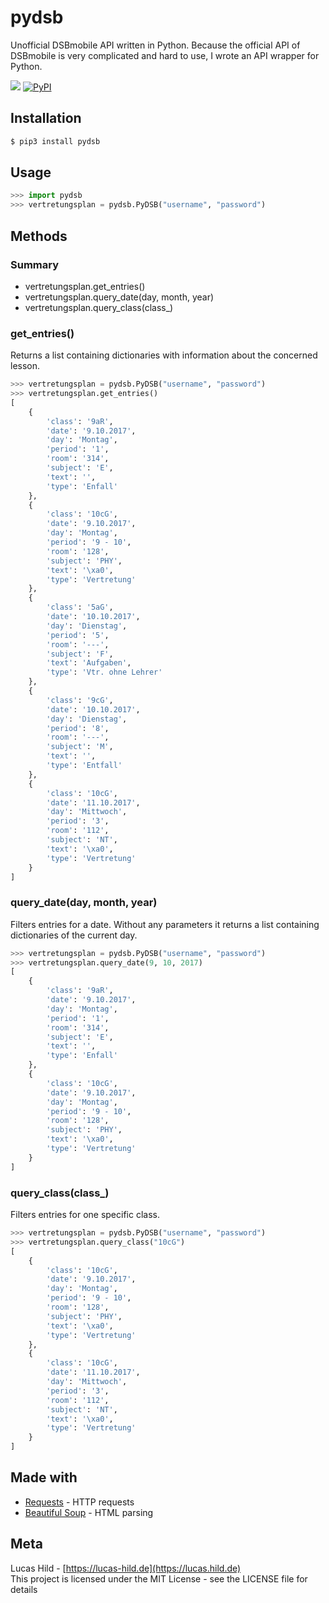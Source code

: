 # pydsb

Unofficial DSBmobile API written in Python. Because the official API of DSBmobile is very complicated and hard to use, I wrote an API wrapper for Python.

![](https://img.shields.io/badge/license-MIT-blue.svg?style=flat-square)
[![PyPI](https://img.shields.io/pypi/v/pydsb.svg?style=flat-square&colorB=dfb317)](https://pypi.org/project/pydsb/)

## Installation

```sh
$ pip3 install pydsb
```

## Usage

```python
>>> import pydsb
>>> vertretungsplan = pydsb.PyDSB("username", "password")
```

## Methods

### Summary

- vertretungsplan.get_entries()
- vertretungsplan.query_date(day, month, year)
- vertretungsplan.query_class(class_)

### get_entries()

Returns a list containing dictionaries with information about the concerned lesson.

```python
>>> vertretungsplan = pydsb.PyDSB("username", "password")
>>> vertretungsplan.get_entries()
[
    {
        'class': '9aR',
        'date': '9.10.2017',
        'day': 'Montag',
        'period': '1',
        'room': '314',
        'subject': 'E',
        'text': '',
        'type': 'Enfall'
    },
    {
        'class': '10cG',
        'date': '9.10.2017',
        'day': 'Montag',
        'period': '9 - 10',
        'room': '128',
        'subject': 'PHY',
        'text': '\xa0',
        'type': 'Vertretung'
    },
    {
        'class': '5aG',
        'date': '10.10.2017',
        'day': 'Dienstag',
        'period': '5',
        'room': '---',
        'subject': 'F',
        'text': 'Aufgaben',
        'type': 'Vtr. ohne Lehrer'
    },
    {
        'class': '9cG',
        'date': '10.10.2017',
        'day': 'Dienstag',
        'period': '8',
        'room': '---',
        'subject': 'M',
        'text': '',
        'type': 'Entfall'
    },
    {
        'class': '10cG',
        'date': '11.10.2017',
        'day': 'Mittwoch',
        'period': '3',
        'room': '112',
        'subject': 'NT',
        'text': '\xa0',
        'type': 'Vertretung'
    }
]
```

### query_date(day, month, year)

Filters entries for a date. Without any parameters it returns a list containing dictionaries of the current day.

```python
>>> vertretungsplan = pydsb.PyDSB("username", "password")
>>> vertretungsplan.query_date(9, 10, 2017)
[
    {
        'class': '9aR',
        'date': '9.10.2017',
        'day': 'Montag',
        'period': '1',
        'room': '314',
        'subject': 'E',
        'text': '',
        'type': 'Enfall'
    },
    {
        'class': '10cG',
        'date': '9.10.2017',
        'day': 'Montag',
        'period': '9 - 10',
        'room': '128',
        'subject': 'PHY',
        'text': '\xa0',
        'type': 'Vertretung'
    }
]
```

### query_class(class_)

Filters entries for one specific class.

```python
>>> vertretungsplan = pydsb.PyDSB("username", "password")
>>> vertretungsplan.query_class("10cG")
[
    {
        'class': '10cG',
        'date': '9.10.2017',
        'day': 'Montag',
        'period': '9 - 10',
        'room': '128',
        'subject': 'PHY',
        'text': '\xa0',
        'type': 'Vertretung'
    },
    {
        'class': '10cG',
        'date': '11.10.2017',
        'day': 'Mittwoch',
        'period': '3',
        'room': '112',
        'subject': 'NT',
        'text': '\xa0',
        'type': 'Vertretung'
    }
]
```

## Made with

- [Requests](https://github.com/requests/requests/) - HTTP requests
- [Beautiful Soup](https://www.crummy.com/software/BeautifulSoup/) - HTML parsing

## Meta

Lucas Hild - [https://lucas-hild.de](https://lucas.hild.de)  
This project is licensed under the MIT License - see the LICENSE file for details
